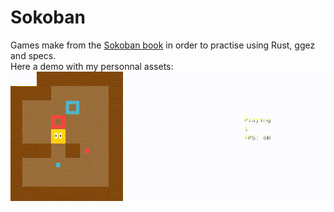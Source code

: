 # Sokoban

Games make from the [Sokoban book](https://sokoban.iolivia.me/) in order to practise using Rust, ggez and specs.  
Here a demo with my personnal assets:  
![demo](gif/sokoban-demo.gif)
